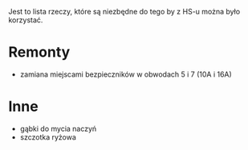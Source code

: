 Jest to lista rzeczy, które są niezbędne do tego by z HS-u można było korzystać.

# Remonty

* zamiana miejscami bezpieczników w obwodach 5 i 7 (10A i 16A)

# Inne

* gąbki do mycia naczyń
* szczotka ryżowa
